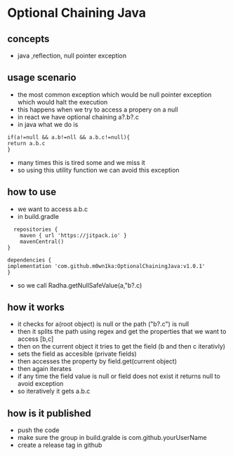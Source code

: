 # Optional Chaining Java
## concepts
- java ,reflection, null pointer exception

## usage scenario
- the most common exception which would be null pointer exception which would halt the execution
- this happens when we try to access a propery on a null
- in react we have optional chaining a?.b?.c
- in java what we do is
```
if(a!=null && a.b!=nll && a.b.c!=null){
return a.b.c
}
```
- many times this is tired some and we miss it
- so using this utility function we can avoid this exception

## how to use
- we want to access a.b.c
- in build.gradle
```
  repositories {
	maven { url 'https://jitpack.io' }
	mavenCentral()
}

dependencies {
implementation 'com.github.m0wn1ka:OptionalChainingJava:v1.0.1'
}

```
- so we call Radha.getNullSafeValue(a,"b?.c)
## how it works
- it checks for a(root object) is null or the path ("b?.c")  is null
- then it splits the path using regex and get the properties that we want to access [b,c]
- then on the current object it tries to get the field (b and then c iterativly)
- sets the field as accesible (private fields)
- then accesses the property by field.get(current object)
- then again iterates
- if any time the field value is null or field does not exist it returns null to avoid exception
- so iteratively it gets a.b.c
## how is it published
- push the code
- make sure the group in build.gralde is com.github.yourUserName
- create a release tag in github
